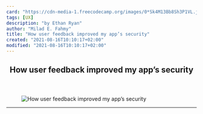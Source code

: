 ```yaml
---
card: "https://cdn-media-1.freecodecamp.org/images/0*Sk4M13Bb8Sh3P1VL.jpg"
tags: [UX]
description: "by Ethan Ryan"
author: "Milad E. Fahmy"
title: "How user feedback improved my app’s security"
created: "2021-08-16T10:10:17+02:00"
modified: "2021-08-16T10:10:17+02:00"
---
```

<div class="site-wrapper">
<main id="site-main" class="site-main outer">
<div class="inner">
<article class="post-full post tag-ux tag-web-development tag-react tag-javascript tag-tech ">
<header class="post-full-header">
<h1 class="post-full-title">How user feedback improved my app’s security</h1>
</header>
<figure class="post-full-image">
<picture>
<source media="(max-width: 700px)" sizes="1px" srcset="data:image/gif;base64,R0lGODlhAQABAIAAAAAAAP///yH5BAEAAAAALAAAAAABAAEAAAIBRAA7 1w">
<source media="(min-width: 701px)" sizes="(max-width: 800px) 400px,
(max-width: 1170px) 700px,
1400px" srcset="https://cdn-media-1.freecodecamp.org/images/0*Sk4M13Bb8Sh3P1VL.jpg 300w,
https://cdn-media-1.freecodecamp.org/images/0*Sk4M13Bb8Sh3P1VL.jpg 600w,
https://cdn-media-1.freecodecamp.org/images/0*Sk4M13Bb8Sh3P1VL.jpg 1000w,
https://cdn-media-1.freecodecamp.org/images/0*Sk4M13Bb8Sh3P1VL.jpg 2000w">
<img onerror="this.style.display='none'" src="https://cdn-media-1.freecodecamp.org/images/0*Sk4M13Bb8Sh3P1VL.jpg" alt="How user feedback improved my app’s security">
</picture>
</figure>
<section class="post-full-content">
<div class="post-content medium-migrated-article">
</div>
<hr>
</section>
</article>
</div>
</main>
</div>
<!-- Google Tag Manager (noscript) -->
<!-- End Google Tag Manager (noscript) -->

